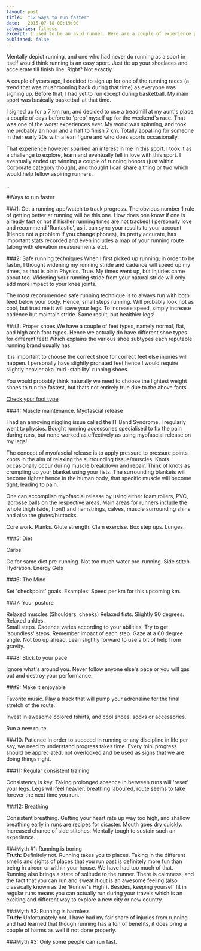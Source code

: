 ```yaml
--- 
layout:	post
title: 	"12 ways to run faster"
date:	2015-07-18 00:19:00
categories:	fitness
excerpt: I used to be an avid runner. Here are a couple of experience pointers I learnt through my running journey that you can use to help improve your running performance
published: false 
---
```


Mentally depict running, and one who had never do running as a sport in itself would think running is an easy sport. Just tie up your shoelaces and accelerate till finish line. Right? Not exactly. 

A couple of years ago, I decided to sign up for one of the running races (a trend that was mushrooming back during that time) as everyone was signing up. Before that, I had yet to run except during basketball. My main sport was basically basketball at that time.

I signed up for a 7 km run, and decided to use a treadmill at my aunt's place a couple of days before to 'prep' myself up for the weekend's race. That was one of the worst experiences ever. My world was spinning, and took me probably an hour and a half to finish 7 km. Totally appalling for someone in their early 20s with a lean figure and who does sports occasionally.

That experience however sparked an interest in me in this sport. I took it as a challenge to explore, learn and eventually fell in love with this sport. I eventually ended up winning a couple of running honors (just within Corporate category though), and thought I can share a thing or two which would help fellow aspiring runners.

..

#Ways to run faster

###1: Get a running app/watch to track progress.
The obvious number 1 rule of getting better at running will be this one. How does one know if one is already fast or not if his/her running times are not tracked! I personally love and recommend 'Runtastic', as it can sync your results to your account (Hence not a problem if you change phones), its pretty accurate, has important stats recorded and even includes a map of your running route (along with elevation measurements etc). 

###2: Safe running techniques
When I first picked up running, in order to be faster, I thought widening my running stride and cadence will speed up my times, as that is plain Physics. True. My times went up, but injuries came about too. Widening your running stride from your natural stride will only add more impact to your knee joints. 

The most recommended safe running technique is to always run with both feed below your body. Hence, small steps running. Will probably look not as cool, but trust me it will save your legs. To increase speed, simply increase cadence but maintain stride. Same result, but healthier legs!

###3: Proper shoes
We have a couple of feet types, namely normal, flat, and high arch foot types. Hence we actually do have different shoe types for different feet! Which explains the various shoe subtypes each reputable running brand usually has.

It is important to choose the correct shoe for correct feet else injuries will happen. I personally have slightly pronated feet hence I would require slightly heavier aka 'mid -stability' running shoes. 

You would probably think naturally we need to choose the lightest weight shoes to run the fastest, but thats not entirely true due to the above facts. 

[Check your foot type](http://www.runnersworld.com/running-shoes/take-wet-test-learn-your-foot-type)

###4: Muscle maintenance. Myofascial release

I had an annoying niggling issue called the IT Band Syndrome.  I regularly went to physios. Bought running accessories specialised to fix the pain during runs, but none worked as effectively as using myofascial release on my legs!

The concept of myofascial release is to apply pressure to pressure points, knots in the aim of relaxing the surrounding tissue/muscles. Knots occasionally occur during muscle breakdown and repair. Think of knots as crumpling up your blanket using your fists. The surrounding blankets will become tighter hence in the human body, that specific muscle will become tight, leading to pain. 

One can accomplish myofascial release by using either foam rollers, PVC, lacrosse balls on the respective areas. Main areas for runners include the whole thigh (side, front) and hamstrings, calves, muscle surrounding shins and also the glutes/buttocks. 

Core work. Planks. Glute strength. Clam exercise. Box step ups. Lunges.

###5: Diet

Carbs! 

Go for same diet pre-running. Not too much water pre-running. Side stitch. Hydration. Energy Gels

###6: The Mind

Set 'checkpoint' goals. Examples: Speed per km for this upcoming km. 

###7: Your posture

Relaxed muscles (Shoulders, cheeks)
Relaxed fists. Slightly 90 degrees.
Relaxed ankles.  
Small steps. Cadence varies according to your abilities.
Try to get 'soundless' steps. Remember impact of each step.
Gaze at a 60 degree angle. Not too up ahead.
Lean slightly forward to use a bit of help from gravity. 

###8: Stick to your pace

Ignore what's around you. Never follow anyone else's pace or you will gas out and destroy your performance.

###9: Make it enjoyable

Favorite music. Play a track that will pump your adrenaline for the final stretch of the route.

Invest in awesome colored tshirts, and cool shoes, socks or accessories.

Run a new route.

###10: Patience
In order to succeed in running or any discipline in life per say, we need to understand progress takes time. Every mini progress should be appreciated, not overlooked and be used as signs that we are doing things right. 

###11: Regular consistent training

Consistency is key. Taking prolonged absence in between runs will 'reset' your legs. Legs will feel heavier, breathing laboured, route seems to take forever the next time you run. 

###12: Breathing

Consistent breathing. Getting your heart rate up way too high, and shallow breathing early in runs are recipes for disaster. Mouth goes dry quickly. Increased chance of side stitches. Mentally tough to sustain such an experience.


###Myth &#35;1: Running is boring <br/>
**Truth:** Definitely not. Running takes you to places. Taking in the different smells and sights of places that you run past is definitely more fun than being in aircon or within your house. We have had too much of that. Running also brings a state of solitude to the runner. There is calmness, and the fact that you can run and sweat it out is an awesome feeling (also classically known as the 'Runner's High'). Besides, keeping yourself fit in regular runs means you can actually run during your travels which is an exciting and different way to explore a  new city or new country.

###Myth &#35;2: Running is harmless <br/>
**Truth:** Unfortunately not. I have had my fair share of injuries from running and had learned that though running has a ton of benefits, it does bring a couple of harms as well if not done properly. 

###Myth &#35;3: Only some people can run fast. <br/>
